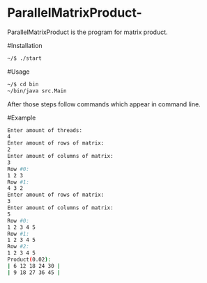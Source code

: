 # ParallelMatrixProduct-
ParallelMatrixProduct is the program for matrix product.

#Installation

```bash
~/$ ./start
```

#Usage
```bash
~/$ cd bin
~/bin/java src.Main
```

After those steps follow commands which appear in command line.

#Example
```bash
Enter amount of threads:
4
Enter amount of rows of matrix:
2
Enter amount of columns of matrix:
3
Row #0:
1 2 3
Row #1:
4 3 2
Enter amount of rows of matrix:
3
Enter amount of columns of matrix:
5
Row #0:
1 2 3 4 5
Row #1:
1 2 3 4 5
Row #2:
1 2 3 4 5
Product(0.02):
| 6 12 18 24 30 |
| 9 18 27 36 45 |
```
